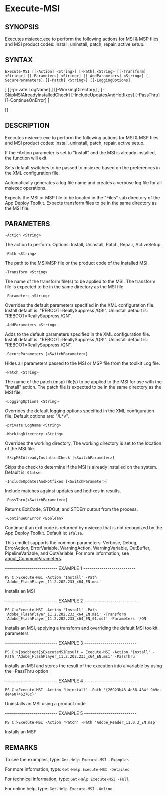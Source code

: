 # Execute-MSI

## SYNOPSIS

Executes msiexec.exe to perform the following actions for MSI & MSP files and MSI product codes: install, uninstall, patch, repair, active setup.

## SYNTAX

 `Execute-MSI [[-Action] <String>] [-Path] <String> [[-Transform] <String>] [[-Parameters] <String>] [[-AddParameters] <String>] [-SecureParameters] [[-Patch] <String>] [[-LoggingOptions]`

<String>] [[-private:LogName] <String>] [[-WorkingDirectory] <String>] [-SkipMSIAlreadyInstalledCheck] [-IncludeUpdatesAndHotfixes] [-PassThru] [[-ContinueOnError] <Boolean>]

[<CommonParameters>]

## DESCRIPTION

Executes msiexec.exe to perform the following actions for MSI & MSP files and MSI product codes: install, uninstall, patch, repair, active setup.

If the -Action parameter is set to "Install" and the MSI is already installed, the function will exit.

Sets default switches to be passed to msiexec based on the preferences in the XML configuration file.

Automatically generates a log file name and creates a verbose log file for all msiexec operations.

Expects the MSI or MSP file to be located in the "Files" sub directory of the App Deploy Toolkit. Expects transform files to be in the same directory as the MSI file.

## PARAMETERS

`-Action <String>`

The action to perform. Options: Install, Uninstall, Patch, Repair, ActiveSetup.

`-Path <String>`

The path to the MSI/MSP file or the product code of the installed MSI.

`-Transform <String>`

The name of the transform file(s) to be applied to the MSI. The transform file is expected to be in the same directory as the MSI file.

`-Parameters <String>`

Overrides the default parameters specified in the XML configuration file. Install default is: "REBOOT=ReallySuppress /QB\!". Uninstall default is: "REBOOT=ReallySuppress /QN".

`-AddParameters <String>`

Adds to the default parameters specified in the XML configuration file. Install default is: "REBOOT=ReallySuppress /QB\!". Uninstall default is: "REBOOT=ReallySuppress /QN".

`-SecureParameters [<SwitchParameter>]`

Hides all parameters passed to the MSI or MSP file from the toolkit Log file.

`-Patch <String>`

The name of the patch (msp) file(s) to be applied to the MSI for use with the "Install" action. The patch file is expected to be in the same directory as the MSI file.

`-LoggingOptions <String>`

Overrides the default logging options specified in the XML configuration file. Default options are: "/L\*v".

`-private:LogName <String>`

`-WorkingDirectory <String>`

Overrides the working directory. The working directory is set to the location of the MSI file.

`-SkipMSIAlreadyInstalledCheck [<SwitchParameter>]`

Skips the check to determine if the MSI is already installed on the system. Default is: `$false`.

`-IncludeUpdatesAndHotfixes [<SwitchParameter>]`

Include matches against updates and hotfixes in results.

`-PassThru[<SwitchParameter>]`

Returns ExitCode, STDOut, and STDErr output from the process.

`-ContinueOnError <Boolean>`

Continue if an exit code is returned by msiexec that is not recognized by the App Deploy Toolkit. Default is: `$false`.

<CommonParameters>

This cmdlet supports the common parameters: Verbose, Debug, ErrorAction, ErrorVariable, WarningAction, WarningVariable, OutBuffer, PipelineVariable, and OutVariable. For more information, see [about_CommonParameters](https:/go.microsoft.com/fwlink/?LinkID=113216).

-------------------------- EXAMPLE 1 --------------------------

`PS C:>Execute-MSI -Action 'Install' -Path 'Adobe_FlashPlayer_11.2.202.233_x64_EN.msi'`

Installs an MSI

-------------------------- EXAMPLE 2 --------------------------

`PS C:>Execute-MSI -Action 'Install' -Path 'Adobe_FlashPlayer_11.2.202.233_x64_EN.msi' -Transform 'Adobe_FlashPlayer_11.2.202.233_x64_EN_01.mst' -Parameters '/QN'`

Installs an MSI, applying a transform and overriding the default MSI toolkit parameters

-------------------------- EXAMPLE 3 --------------------------

`PS C:>[psobject]$ExecuteMSIResult = Execute-MSI -Action 'Install' -Path 'Adobe_FlashPlayer_11.2.202.233_x64_EN.msi' -PassThru`

Installs an MSI and stores the result of the execution into a variable by using the -PassThru option

-------------------------- EXAMPLE 4 --------------------------

`PS C:>Execute-MSI -Action 'Uninstall' -Path '{26923b43-4d38-484f-9b9e-de460746276c}'`

Uninstalls an MSI using a product code

-------------------------- EXAMPLE 5 --------------------------

`PS C:>Execute-MSI -Action 'Patch' -Path 'Adobe_Reader_11.0.3_EN.msp'`

Installs an MSP

## REMARKS

To see the examples, type: `Get-Help Execute-MSI -Examples`

For more information, type: `Get-Help Execute-MSI -Detailed`

For technical information, type: `Get-Help Execute-MSI -Full`

For online help, type: `Get-Help Execute-MSI -Online`
